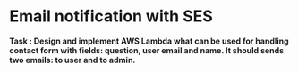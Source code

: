 # Email notification with SES

**Task : Design and implement AWS Lambda what can be used for handling contact form with fields: question, user email and name. It should sends two emails: to user and to admin.**
